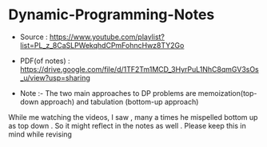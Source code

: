 # Dynamic-Programming-Notes
 

- Source : https://www.youtube.com/playlist?list=PL_z_8CaSLPWekqhdCPmFohncHwz8TY2Go
- PDF(of notes) : https://drive.google.com/file/d/1TF2Tm1MCD_3HyrPuL1NhC8qmGV3sOs_u/view?usp=sharing


- Note :- The two main approaches to DP problems are memoization(top-down approach) and tabulation (bottom-up approach)

While me watching the videos, I saw , many a times he mispelled bottom up as top down . So it might reflect in the notes as well . Please keep this in mind while revising 
